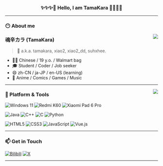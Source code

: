<h3 align="center">✨✨✨👋 Hello, I am TamaKara 👋✨✨✨</h3>

---

### 😶 About me

<img align="right" src="https://github-readme-stats.vercel.app/api?username=MuziXiao2&show_icons=true&rank_icon=github&theme=blue_navy">

### 魂辛カラ (TamaKara)

> 💬 a.k.a. tamakara, xiao2, xiao2_dd, suhxhee.

- 🏳️‍⚧️ Chinese / 19 y.o. / Walmart bag
- 🎓 Student / Coder / Job seeker
- 😄 zh-CN / ja-JP / en-US (learning)
- 💖 Anime / Comics / Games / Music

---

<img align="right" src="https://github-readme-stats.vercel.app/api/top-langs/?username=MuziXiao2&layout=donut&theme=blue_navy">

### 🌱 Platform & Tools

![Windows 11](https://img.shields.io/badge/Windows-11-00adef?style=flat-square)
![Redmi K60](https://img.shields.io/badge/Redmi%20K60-FF6900?style=flat-square&logo=Xiaomi&logoColor=ffffff)
![Xiaomi Pad 6 Pro](https://img.shields.io/badge/Xiaomi_Pad_6_Pro-FF6900?style=flat-square&logo=Xiaomi&logoColor=ffffff)

![Java](https://img.shields.io/badge/-Java-f80000?style=flat-square&logo=oracle&logoColor=fff)
![C++](https://img.shields.io/badge/-C%2b%2b-00599c?style=flat-square&logo=C%2b%2b&logoColor=fff)
![C](https://img.shields.io/badge/-C-a8b9cc?style=flat-square&logo=C&logoColor=fff)
![Python](https://img.shields.io/badge/-Python-3776ab?style=flat-square&logo=python&logoColor=fff)

![HTML5](https://img.shields.io/badge/-HTML5-e34f26?style=flat-square&logo=HTML5&logoColor=fff)
![CSS3](https://img.shields.io/badge/-CSS3-1572b6?style=flat-square&logo=CSS3&labelColor=1572b6)
![JavaScript](https://img.shields.io/badge/-JavaScript-f7df1e?style=flat-square&logo=JavaScript&labelColor=f7df1e&logoColor=000)
![Vue.js](https://img.shields.io/badge/Vue.js-4FC08D?style=flat-square&logo=vuedotjs&logoColor=ffffff)

---

### 📫 Get in Touch

[![Bilibili](https://img.shields.io/badge/木子丶小二-00A1D6?style=flat-square&logo=Bilibili&logoColor=ffffff)](https://space.bilibili.com/39754290)
[![X](https://img.shields.io/badge/@xiao2_dd-000000?style=flat&logo=x&logoColor=ffffff)](https://x.com/xiao2_dd)

---


